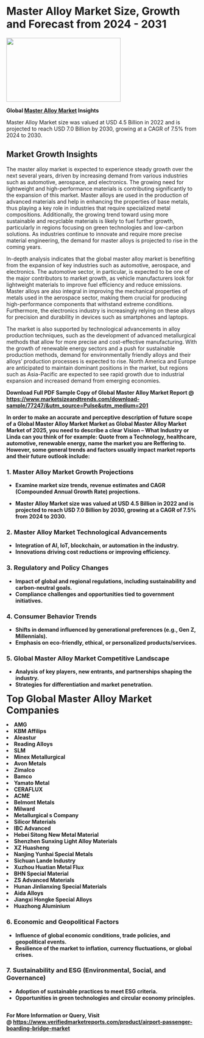 <H1>Master Alloy Market Size, Growth and Forecast from 2024 - 2031</H1><img class="aligncenter size-medium wp-image-584254" src="https://thirdeyenews.in/wp-content/uploads/2024/09/Global-Market-Research-300x168.jpeg" alt="" width="300" height="168" /><p><strong>Global&nbsp;<a href="https://www.marketsizeandtrends.com/download-sample/77247/&amp;utm_source=Pulse&amp;utm_medium=201">Master Alloy Market</a> Insights</strong></p><p>Master Alloy Market size was valued at USD 4.5 Billion in 2022 and is projected to reach USD 7.0 Billion by 2030, growing at a CAGR of 7.5% from 2024 to 2030.</p><p><h2>Market Growth Insights</h2> <p>The master alloy market is expected to experience steady growth over the next several years, driven by increasing demand from various industries such as automotive, aerospace, and electronics. The growing need for lightweight and high-performance materials is contributing significantly to the expansion of this market. Master alloys are used in the production of advanced materials and help in enhancing the properties of base metals, thus playing a key role in industries that require specialized metal compositions. Additionally, the growing trend toward using more sustainable and recyclable materials is likely to fuel further growth, particularly in regions focusing on green technologies and low-carbon solutions. As industries continue to innovate and require more precise material engineering, the demand for master alloys is projected to rise in the coming years.</p> <p><strong></strong></p> <p>In-depth analysis indicates that the global master alloy market is benefiting from the expansion of key industries such as automotive, aerospace, and electronics. The automotive sector, in particular, is expected to be one of the major contributors to market growth, as vehicle manufacturers look for lightweight materials to improve fuel efficiency and reduce emissions. Master alloys are also integral in improving the mechanical properties of metals used in the aerospace sector, making them crucial for producing high-performance components that withstand extreme conditions. Furthermore, the electronics industry is increasingly relying on these alloys for precision and durability in devices such as smartphones and laptops.</p> <p>The market is also supported by technological advancements in alloy production techniques, such as the development of advanced metallurgical methods that allow for more precise and cost-effective manufacturing. With the growth of renewable energy sectors and a push for sustainable production methods, demand for environmentally friendly alloys and their alloys’ production processes is expected to rise. North America and Europe are anticipated to maintain dominant positions in the market, but regions such as Asia-Pacific are expected to see rapid growth due to industrial expansion and increased demand from emerging economies.</p> <p><strong></p><p><span class=""><strong>Download Full PDF Sample Copy of Global Master Alloy Market Report</strong> @ <a href="https://www.marketsizeandtrends.com/download-sample/77247/&amp;utm_source=Pulse&amp;utm_medium=201" target="_blank">https://www.marketsizeandtrends.com/download-sample/77247/&amp;utm_source=Pulse&amp;utm_medium=201</a></span></p><p>In order to make an accurate and perceptive description of future scope of a Global&nbsp;Master Alloy Market Market as Global&nbsp;Master Alloy Market Market of 2025, you need to describe a clear Vision &ndash; What Industry or Linda can you think of for example: Quote from a Technology, healthcare, automotive, renewable energy, name the market you are Reffering to. However, some general trends and factors usually impact market reports and their future outlook include:</p><h3>1.&nbsp;<strong>Master Alloy Market Growth Projections</strong></h3><ul><li>Examine market size trends, revenue estimates and CAGR (Compounded Annual Growth Rate) projections.</li><li><p>Master Alloy Market size was valued at USD 4.5 Billion in 2022 and is projected to reach USD 7.0 Billion by 2030, growing at a CAGR of 7.5% from 2024 to 2030.</p></li></ul><h3>2.&nbsp;<strong>Master Alloy Market Technological Advancements</strong></h3><ul><li>Integration of AI, IoT, blockchain, or automation in the industry.</li><li>Innovations driving cost reductions or improving efficiency.</li></ul><h3>3.&nbsp;<strong>Regulatory and Policy Changes</strong></h3><ul><li>Impact of global and regional regulations, including sustainability and carbon-neutral goals.</li><li>Compliance challenges and opportunities tied to government initiatives.</li></ul><h3>4.&nbsp;<strong>Consumer Behavior Trends</strong></h3><ul><li>Shifts in demand influenced by generational preferences (e.g., Gen Z, Millennials).</li><li>Emphasis on eco-friendly, ethical, or personalized products/services.</li></ul><h3>5.&nbsp;<strong>Global Master Alloy Market Competitive Landscape</strong></h3><ul><li>Analysis of key players, new entrants, and partnerships shaping the industry.</li><li>Strategies for differentiation and market penetration.</li></ul><p data-pm-slice="1 1 []"><span style="color: inherit; font-family: inherit; font-size: 25px;">Top Global Master Alloy Market Companies</span></p><div class="" data-test-id=""><p><li>AMG</li><li> KBM Affilips</li><li> Aleastur</li><li> Reading Alloys</li><li> SLM</li><li> Minex Metallurgical</li><li> Avon Metals</li><li> Zimalco</li><li> Bamco</li><li> Yamato Metal</li><li> CERAFLUX</li><li> ACME</li><li> Belmont Metals</li><li> Milward</li><li> Metallurgical s Company</li><li> Silicor Materials</li><li> IBC Advanced</li><li> Hebei Sitong New Metal Material</li><li> Shenzhen Sunxing Light Alloy Materials</li><li> XZ Huasheng</li><li> Nanjing Yunhai Special Metals</li><li> Sichuan Lande Industry</li><li> Xuzhou Huatian Metal Flux</li><li> BHN Special Material</li><li> ZS Advanced Materials</li><li> Hunan Jinlianxing Special Materials</li><li> Aida Alloys</li><li> Jiangxi Hongke Special Alloys</li><li> Huazhong Aluminium</li></p></div><h3>6.&nbsp;<strong>Economic and Geopolitical Factors</strong></h3><ul><li>Influence of global economic conditions, trade policies, and geopolitical events.</li><li>Resilience of the market to inflation, currency fluctuations, or global crises.</li></ul><h3>7.&nbsp;<strong>Sustainability and ESG (Environmental, Social, and Governance)</strong></h3><ul><li>Adoption of sustainable practices to meet ESG criteria.</li><li>Opportunities in green technologies and circular economy principles.</li></ul><h2><strong style="font-size: 14px;">For More Information or Query, Visit @&nbsp;</strong><a style="background-color: #ffffff; font-size: 14px;" href="https://www.marketsizeandtrends.com/report/master-alloy-market/" target="_blank">https://www.verifiedmarketreports.com/product/airport-passenger-boarding-bridge-market</a></h2>
